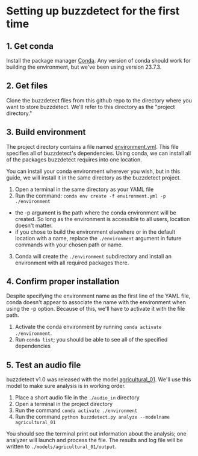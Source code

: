 # Setting up buzzdetect for the first time
## 1. Get conda
Install the package manager [Conda](https://conda.io/projects/conda/en/latest/user-guide/install/index.html). Any version of conda should work for building the environment, but we've been using version 23.7.3.

## 2. Get files
Clone the buzzdetect files from this github repo to the directory where you want to store buzzdetect. We'll refer to this directory as the "project directory."

## 3. Build environment
The project directory contains a file named [environment.yml](https://github.com/OSU-Bee-Lab/BuzzDetect/blob/main/environment.yml). This file specifies all of buzzdetect's dependencies. Using conda, we can install all of the packages buzzdetect requires into one location.

You can install your conda environment wherever you wish, but in this guide, we will install it in the same directory as the buzzdetect project.
1. Open a terminal in the same directory as your YAML file
2. Run the command: `conda env create -f environment.yml -p ./environment`
  - the -p argument is the path where the conda environment will be created. So long as the environment is accessible to all users, location doesn't matter.
  - if you chose to build the environment elsewhere or in the default location with a name, replace the `./environment` argument in future commands with your chosen path or name.
3. Conda will create the `./environment` subdirectory and install an environment with all required packages there.


## 4. Confirm proper installation
Despite specifying the environment name as the first line of the YAML file, conda doesn't appear to associate the name with the environment when using the -p option. Because of this, we'll have to activate it with the file path.
1. Activate the conda environment by running `conda activate ./environment`.
2. Run `conda list`; you should be able to see all of the specified dependencies


## 5. Test an audio file
buzzdetect v1.0 was released with the model [agricultural_01](https://github.com/OSU-Bee-Lab/buzzdetect/tree/main/models/agricultural_01). We'll use this model to make sure analysis is in working order.
1. Place a short audio file in the `./audio_in` directory
2. Open a terminal in the project directory
3. Run the command `conda activate ./environment`
4. Run the command `python buzzdetect.py analyze --modelname agricultural_01`

You should see the terminal print out information about the analysis; one analyzer will launch and process the file. The results and log file will be written to `./models/agricultural_01/output`.
